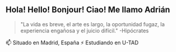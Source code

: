 ## Hola! Hello! Bonjour! Ciao! Me llamo Adrián ##



>"La vida es breve, el arte es largo,
>la oportunidad fugaz, la experiencia engañosa y el juicio difícil."
-Hipócrates

  📫 Situado en Madrid, España
⚡ Estudiando en U-TAD
